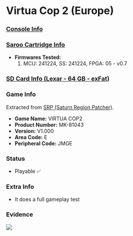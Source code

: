 # Virtua Cop 2 (Europe)

### [Console Info](../../../../../Info/Consoles/VA13/README.md)

### [Saroo Cartridge Info](../../../../../Info/Cartridges/GuangzhouSanStarOnlineShop/1.6/README.md)

- <b>Firmwares Tested:</b>
  1. MCU: 241224, SS: 241224, FPGA: 05 - v0.7

### [SD Card Info (Lexar - 64 GB - exFat)](../../../../../Info/SdCards/Lexar/64GB/exfat/README.md)

### Game Info

Extracted from [SRP (Saturn Region Patcher)](https://segaxtreme.net/resources/saturn-region-patcher.81/download).

- <b>Game Name:</b> VIRTUA COP2
- <b>Product Number:</b> MK-81043
- <b>Version:</b> V1.000
- <b>Area Code:</b> E
- <b>Peripheral Code:</b> JMGE

### Status

- Playable :white_check_mark:

### Extra Info

- It does a full gameplay test

### Evidence

[![](https://img.youtube.com/vi/zMHglcH0fZE/0.jpg)](https://www.youtube.com/watch?v=zMHglcH0fZE)
